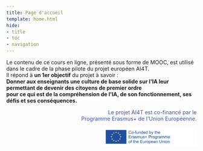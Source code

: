 ```yaml
---
title: Page d'accueil
template: home.html
hide:
- title
- toc
- navigation
---
```

Le contenu de ce cours en ligne, présenté sous forme de MOOC, est utilisé dans le cadre de la phase pilote du projet européen AI4T.   
Il répond à **un 1er objectif** du projet à savoir :  
**Donner aux enseignants une culture de base solide sur l'IA leur permettant de devenir des citoyens de premier ordre**  
**pour ce qui est de la compréhension de l'IA, de son fonctionnement, ses défis et ses conséquences.**  


<p style="text-align:right; color: #4051b5;">Le projet AI4T est co-financé par le <br/>Programme Erasmus+ de l'Union Européenne.</p>
<img align="right" src="assets/logoerasmusright_en_0.jpeg" alt="Logo Erasmus+" width="250">
